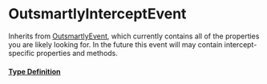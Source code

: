 # OutsmartlyInterceptEvent

Inherits from [OutsmartlyEvent](OutsmartlyEvent.md), which currently contains all of the properties you are likely looking for. In the future this event will may contain intercept-specific properties and methods.

#### [Type Definition](../../packages/core/src/public/types.ts#:~:text=class%20OutsmartlyInterceptEvent)